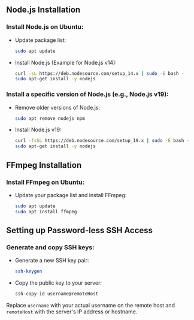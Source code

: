 ## Node.js Installation

### Install Node.js on Ubuntu:
- Update package list:
  ```bash
  sudo apt update
  ```
- Install Node.js (Example for Node.js v14):
  ```bash
  curl -sL https://deb.nodesource.com/setup_14.x | sudo -E bash -
  sudo apt-get install -y nodejs
  ```

### Install a specific version of Node.js (e.g., Node.js v19):
- Remove older versions of Node.js:
  ```bash
  sudo apt remove nodejs npm
  ```
- Install Node.js v19:
  ```bash
  curl -fsSL https://deb.nodesource.com/setup_19.x | sudo -E bash -
  sudo apt-get install -y nodejs
  ```

## FFmpeg Installation

### Install FFmpeg on Ubuntu:
- Update your package list and install FFmpeg:
  ```bash
  sudo apt update
  sudo apt install ffmpeg
  ```

## Setting up Password-less SSH Access

### Generate and copy SSH keys:
- Generate a new SSH key pair:
  ```bash
  ssh-keygen
  ```
- Copy the public key to your server:
  ```bash
  ssh-copy-id username@remoteHost
  ```

Replace `username` with your actual username on the remote host and `remoteHost` with the server's IP address or hostname.
